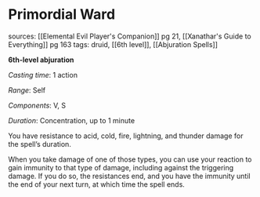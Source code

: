 # Primordial Ward
sources: [[Elemental Evil Player's Companion]] pg 21, [[Xanathar's Guide to Everything]] pg 163
tags: druid, [[6th level]], [[Abjuration Spells]]

**6th-level abjuration**

*Casting time*: 1 action

*Range*: Self

*Components*: V, S

*Duration*: Concentration, up to 1 minute

You have resistance to acid, cold, fire, lightning, and thunder damage for the spell’s duration.

When you take damage of one of those types, you can use your reaction to gain immunity to that type of damage, including against the triggering damage. If you do so, the resistances end, and you have the immunity until the end of your next turn, at which time the spell ends.
